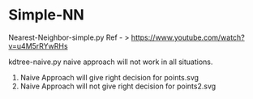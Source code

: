# Simple-NN

Nearest-Neighbor-simple.py
Ref - > https://www.youtube.com/watch?v=u4M5rRYwRHs

kdtree-naive.py
naive approach will not work in all situations.
1. Naive Approach will give right decision for points.svg
2. Naive Approach will not give right decision for points2.svg
